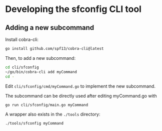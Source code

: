 # Developing the sfconfig CLI tool

## Adding a new subcommand

Install cobra-cli:

```sh
go install github.com/spf13/cobra-cli@latest
```

Then, to add a new subcommand:

```sh
cd cli/sfconfig
~/go/bin/cobra-cli add myCommand
cd -
```

Edit `cli/sfconfig/cmd/myCommand.go` to implement the new subcommand.

The subcommand can be directly used after editing myCommand.go with

```sh
go run cli/sfconfig/main.go myCommand
```

A wrapper also exists in the `./tools` directory:

```sh
./tools/sfconfig myCommand
```
